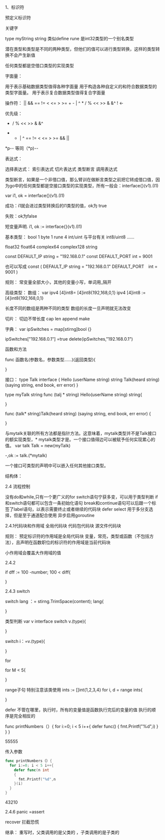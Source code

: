 1、标识符

预定义标识符

关键字

type myString string  类似define
rune 是int32类型的一个别名类型

潜在类型和类型是不同的两种类型，但他们的值可以进行类型转换，这样的类型转换不会产生新值

 任何类型都是空借口类型的实现类型

 字面量：

 用于表示基础数据类型值得各种字面量
 用于构造各种自定义的和符合数据类型的类型字面量。
 用于表示复合数据类型值得复合字面量

 操作符：
  || && == != < <= > >= + - | ^ * / %  << >> & &^ ! <-

  优先级：

  * / % << >> & &^
  + - | ^
  == != < <= > >=
  && 
  ||

  *p-- 等同（*p)--

  表达式：

  选择表达式：
  索引表达式
  切片表达式
  类型断言
  调用表达式

  类型断言，如果是一个非借口值，那么臂训在做断言类型之前把它转成借口值，因为go中的任何类型都是空接口类型的实现类型，所有一般会：interface{}(v1).(I1)

  var i1, ok = interface{}(v1).(I1)

  成功：i1就会进过类型转换后的I1类型的值，ok为 true

  失败：ok为false

  短变量声明.
i1, ok := interface{}(v1).(I1)


基本类型：
bool 1
byte 1
rune 4
int/uint 与平台有关
int8/uint8
……

float32
float64
complex64
complex128
string


const DEFAULT_IP string = "192.168.0.1"
const DEFAULT_PORT int = 9001

也可以写成
 const (
 	DEFAULT_IP string = "192.168.0.1"
 	DEFAULT_PORT　int = 9001
 )

规则： 常变量全部大小，其他的变量小写，单词用_隔开


高级类型：
数组：
var ipv4 [4]int8= [4]int8{192,168,0,1}
ipv4 [4]int8 := [4]int8{192,168,0,1}

长度不同的数组是两种不同的类型
数组的长度一旦声明就无法改变

切片：
切边不带长度
cap len  append make

字典：
 var ipSwitches = map[stirng]bool {}

 ipSwitches["192.168.0.1"] =true
 delete(ipSwitches,"192.168.0.1")

 函数和方法

 func 函数名(参数名，参数类型……)(返回类型){

}

接口：
type Talk interface {
	Hello (userName string) string
	Talk(heard string) (saying string, end book, err error)
}

type myTalk string
func (talj * string) Hello(userName string) string{
	
}


func (talk* string)Talk(heard string) (saying string, end book, err error)
{

}

与mytalk关联的所有方法都是指针方法。这意味着，mytalk类型并不是Talk接口的额实现类型，* mytalk类型才是。一个接口值得边可以被赋予任何实现累心的值。
var talk Talk = new(myTalk)

-,ok := talk.(*mytalk)

一个接口可类型的声明中可以嵌入任何其他接口类型。

结构体：

2.4 流程控制

没有do和while,只有一个更广义的for
switch语句宁获多变，可以用于类型判断
if和switch语句都可以包含一条初始化语句
break和continue语句可以后跟一个标签了label语句，以表示需要终止或者继续的代码块
defer
select 用于多分支选择，但是至于通道配合使用
异步启用goroutine

2.4.1代码块和作用域
全局代码块
代码包代码块
源文件代码块

规则：
预定标识符的作用域是全局代码块
变量，常亮，类型或函数（不包括方法），且声明在函数职位的标识符的作用域是当前代码块

小作用域会覆盖大作用域的值

2.4.2

if dff := 100 -number; 100 < diff{
	
}

2.4.3
switch 

switch lang ：= stirng.TrimSpace(content); lang{
	
}

类型判断
var v interface
switch v.(type){
	
}

switch i：=v.(type){
	
}

for

for M < 5{
	
}

range子句
特别注意该类使用
ints := []int{1,2,3,4}
for i, d = range ints{
	
}

defer
不管在哪里，执行时，所有的变量值是函数执行完后的变量的值
执行的顺序是完全相反的

func printNumbers（）{
	for i:=0; i < 5 i++{
	defer func()
	{
		fmt.Printf("%d",i)
	}
}
}

55555

传入参数
```go
func printNumbers（）{
  for i:=0; i < 5 i++{
    defer func(n int
    {
      fmt.Printf("%d",n
    }(i)
  }
}
```
43210


2.4.6
panic =assert

recover 拦截恐慌


继承： 重写时，父类调用的是父类的 ，子类调用的是子类的
